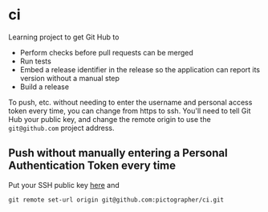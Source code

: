 # ci

Learning project to get Git Hub to
- Perform checks before pull requests can be merged
- Run tests
- Embed a release identifier in the release so the application can
  report its version without a manual step
- Build a release

To push, etc. without needing to enter the username and personal access token every time, you can change from https to ssh. You'll need to tell Git Hub your public key, and change the remote origin to use the `git@github.com` project address.

## Push without manually entering a Personal Authentication Token every time

Put your SSH public key [here](https://github.com/settings/keys) and

```
git remote set-url origin git@github.com:pictographer/ci.git
```
